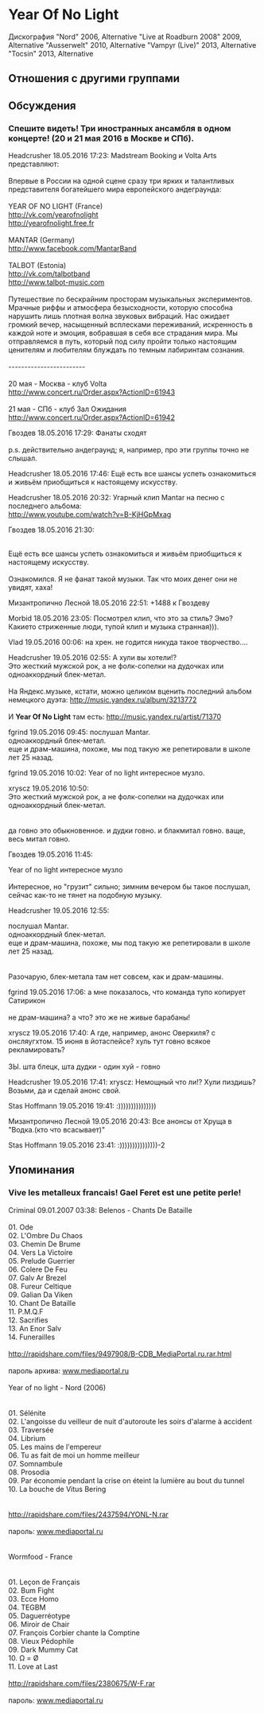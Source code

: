 # Year Of No Light

Дискография
"Nord" 2006, Alternative
"Live at Roadburn 2008" 2009, Alternative
"Ausserwelt" 2010, Alternative
"Vampyr (Live)" 2013, Alternative
"Tocsin" 2013, Alternative

## Отношения с другими группами


## Обсуждения

### Спешите видеть! Три иностранных ансамбля в одном концерте! (20 и 21 мая 2016 в Москве и СПб).

Headcrusher 18.05.2016 17:23:
Madstream Booking и Volta Arts представляют:<BR><BR>Впервые в России на одной сцене сразу три ярких и талантливых представителя богатейшего мира европейского андеграунда:<BR><BR>YEAR OF NO LIGHT (France)<BR><A HREF="http://vk.com/yearofnolight" TARGET="_blank">http://vk.com/yearofnolight</A><BR><A HREF="http://yearofnolight.free.fr" TARGET="_blank">http://yearofnolight.free.fr</A><BR><BR>MANTAR (Germany)<BR><A HREF="http://www.facebook.com/MantarBand" TARGET="_blank">http://www.facebook.com/MantarBand</A><BR><BR>TALBOT (Estonia)<BR><A HREF="http://vk.com/talbotband" TARGET="_blank">http://vk.com/talbotband</A><BR><A HREF="http://www.talbot-music.com" TARGET="_blank">http://www.talbot-music.com</A><BR><BR>Путешествие по бескрайним просторам музыкальных экспериментов. Мрачные риффы и атмосфера безысходности, которую способна нарушить лишь плотная волна звуковых вибраций. Нас ожидает громкий вечер, насыщенный всплесками переживаний, искренность в каждой ноте и эмоция, вобравшая в себя все страдания мира. Мы отправляемся в путь, который под силу пройти только настоящим ценителям и любителям блуждать по темным лабиринтам сознания.<BR><BR>------------------------<BR><BR>20 мая - Москва - клуб Volta<BR><A HREF="http://www.concert.ru/Order.aspx?ActionID=61943" TARGET="_blank">http://www.concert.ru/Order.aspx?ActionID=61943</A><BR><BR>21 мая - СПб - клуб Зал Ожидания<BR><A HREF="http://www.concert.ru/Order.aspx?ActionID=61942" TARGET="_blank">http://www.concert.ru/Order.aspx?ActionID=61942</A>

Гвоздев 18.05.2016 17:29:
Фанаты сходят<BR><BR>p.s. действительно андеграунд; я, например, про эти группы точно не слышал.

Headcrusher 18.05.2016 17:46:
Ещё есть все шансы успеть ознакомиться и живьём приобщиться к настоящему искусству.

Headcrusher 18.05.2016 20:32:
Угарный клип Mantar на песню с последнего альбома:<BR><A HREF="http://www.youtube.com/watch?v=B-KjHGpMxag" TARGET="_blank">http://www.youtube.com/watch?v=B-KjHGpMxag</A>

Гвоздев 18.05.2016 21:30:
<DIV CLASS="quote">	<BR>Ещё есть все шансы успеть ознакомиться и живьём приобщиться к настоящему искусству.</DIV><BR>Ознакомился. Я не фанат такой музыки. Так что моих денег они не увидят, хаха!

Мизантропично Лесной 18.05.2016 22:51:
+1488 к Гвоздеву

Morbid 18.05.2016 23:05:
Посмотрел клип, что это за стиль? Эмо? Какието стриженные люди, тупой клип и музыка странная))).

Vlad 19.05.2016 00:06:
на хрен. не годится никуда такое творчество....

Headcrusher 19.05.2016 02:55:
А хули вы хотели!?<BR>Это жесткий мужской рок, а не фолк-сопелки на дудочках или одноаккордный блек-метал.<BR><BR>На Яндекс.музыке, кстати, можно целиком вценить последний альбом немецкого дуэта: <A HREF="http://music.yandex.ru/album/3213772" TARGET="_blank">http://music.yandex.ru/album/3213772</A><BR><BR>И <B>Year Of No Light</B> там есть: <A HREF="http://music.yandex.ru/artist/71370" TARGET="_blank">http://music.yandex.ru/artist/71370</A><BR>

fgrind 19.05.2016 09:45:
послушал Mantar.<BR>одноаккордный блек-метал.<BR>еще и драм-машина, похоже, мы под такую же репетировали в школе лет 25 назад.

fgrind 19.05.2016 10:02:
Year of no light интересное музло.

xryscz 19.05.2016 10:50:
<BR>Это жесткий мужской рок, а не фолк-сопелки на дудочках или одноаккордный блек-метал.<BR><BR><BR>да говно это обыкновенное. и дудки говно. и блакмитал говно. ваще, весь митал говно. 

Гвоздев 19.05.2016 11:45:
<DIV CLASS="quote">Year of no light интересное музло</DIV><BR>Интересное, но "грузит" сильно; зимним вечером бы такое послушал, сейчас как-то не тянет на подобную музыку.

Headcrusher 19.05.2016 12:55:
<DIV CLASS="quote">послушал Mantar.<BR>одноаккордный блек-метал.<BR>еще и драм-машина, похоже, мы под такую же репетировали в школе лет 25 назад.</DIV><BR><BR>Разочарую, блек-метала там нет совсем, как и драм-машины.

fgrind 19.05.2016 17:06:
а мне показалось, что команда тупо копирует Сатирикон<BR><BR>не драм-машина? а что? это же не живые барабаны!

xryscz 19.05.2016 17:40:
А где, например, анонс Оверкиля? с онсляугхтом. 15 июня в йотаспейсе? хуль тут говно всякое рекламировать?<BR><BR>ЗЫ. шта блецк, шта дудки - один хуй - говно<BR>

Headcrusher 19.05.2016 17:41:
xryscz: Немощный что ли!? Хули пиздишь? Возьми, да и сделай анонс свой.<BR>

Stas Hoffmann 19.05.2016 19:41:
:)))))))))))))))

Мизантропично Лесной 19.05.2016 20:43:
Все анонсы от Хруща в "Водка.(кто что всасывает)"

Stas Hoffmann 19.05.2016 23:41:
:)))))))))))))))-2



## Упоминания

### Vive les metalleux francais! Gael Feret est une petite perle!

Criminal 09.01.2007 03:38:
Belenos - Chants De Bataille<BR><BR>01. Ode<BR>02. L'Ombre Du Chaos<BR>03. Chemin De Brume<BR>04. Vers La Victoire<BR>05. Prelude Guerrier<BR>06. Colere De Feu<BR>07. Galv Ar Brezel<BR>08. Fureur Celtique<BR>09. Galian Da Viken<BR>10. Chant De Bataille<BR>11. P.M.Q.F<BR>12. Sacrifies<BR>13. An Enor Salv<BR>14. Funerailles<BR><BR><A HREF="http://rapidshare.com/files/9497908/B-CDB_MediaPortal.ru.rar.html" TARGET="_blank">http://rapidshare.com/files/9497908/B-CDB_MediaPortal.ru.rar.html</A><BR><BR>пароль архива: www.mediaportal.ru<BR><BR>Year of no light - Nord (2006)<BR><BR><BR>01. S&#233;l&#233;nite<BR>02. L'angoisse du veilleur de nuit d'autoroute les soirs d'alarme &#224; accident<BR>03. Travers&#233;e <BR>04. Librium<BR>05. Les mains de l'empereur<BR>06. Tu as fait de moi un homme meilleur<BR>07. Somnambule<BR>08. Prosodia<BR>09. Par &#233;conomie pendant la crise on &#233;teint la lumi&#232;re au bout du tunnel<BR>10. La bouche de Vitus Bering<BR><BR><BR><A HREF="http://rapidshare.com/files/2437594/YONL-N.rar" TARGET="_blank">http://rapidshare.com/files/2437594/YONL-N.rar</A><BR><BR>пароль: www.mediaportal.ru<BR><BR><BR>Wormfood - France<BR><BR><BR>01. Le&#231;on de Fran&#231;ais <BR>02. Bum Fight <BR>03. Ecce Homo<BR>04. TEGBM<BR>05. Daguerr&#233;otype<BR>06. Miroir de Chair<BR>07. Fran&#231;ois Corbier chante la Comptine <BR>08. Vieux P&#233;dophile<BR>09. Dark Mummy Cat <BR>10. &#8486; = &#216; <BR>11. Love at Last <BR><BR><A HREF="http://rapidshare.com/files/2380675/W-F.rar" TARGET="_blank">http://rapidshare.com/files/2380675/W-F.rar</A><BR><BR>пароль: www.mediaportal.ru<BR><BR>

